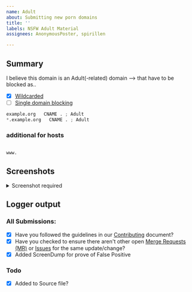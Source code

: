 ```yaml
---
name: Adult
about: Submitting new porn domains
title: ''
labels: NSFW Adult Material
assignees: AnonymousPoster, spirillen

---
```


## Summary
I believe this domain is an Adult(-related) domain --> that have to 
be blocked as..

- [X] [Wildcarded](source/porno-sites/wildcard.list)
- [ ] [Single domain blocking](source/porno-sites/domains.list)

```python
example.org   CNAME . ; Adult
*.example.org   CNAME . ; Adult
```

### additional for hosts
```shell

www.
```

## Screenshots

<details><Summary>Screenshot required</summary>



</details>

## Logger output


### All Submissions:
- [x] Have you followed the guidelines in our [Contributing](/mypdns/matrix/blob/master/CONTRIBUTING.md) document?
- [x] Have you checked to ensure there aren't other open [Merge Requests (MR)](/mypdns/matrix/pulls) or [Issues](../issues) for the same update/change?
- [x] Added ScreenDump for prove of False Positive

### Todo
- [x] Added to Source file?
